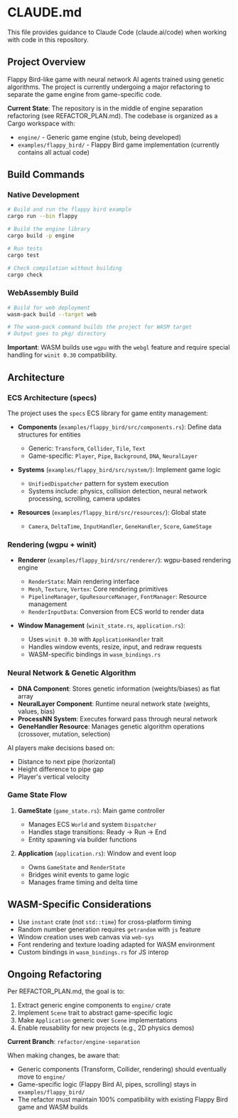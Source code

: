 # CLAUDE.md

This file provides guidance to Claude Code (claude.ai/code) when working with code in this repository.

## Project Overview

Flappy Bird-like game with neural network AI agents trained using genetic algorithms. The project is currently undergoing a major refactoring to separate the game engine from game-specific code.

**Current State**: The repository is in the middle of engine separation refactoring (see REFACTOR_PLAN.md). The codebase is organized as a Cargo workspace with:
- `engine/` - Generic game engine (stub, being developed)
- `examples/flappy_bird/` - Flappy Bird game implementation (currently contains all actual code)

## Build Commands

### Native Development
```bash
# Build and run the flappy bird example
cargo run --bin flappy

# Build the engine library
cargo build -p engine

# Run tests
cargo test

# Check compilation without building
cargo check
```

### WebAssembly Build
```bash
# Build for web deployment
wasm-pack build --target web

# The wasm-pack command builds the project for WASM target
# Output goes to pkg/ directory
```

**Important**: WASM builds use `wgpu` with the `webgl` feature and require special handling for `winit 0.30` compatibility.

## Architecture

### ECS Architecture (specs)
The project uses the `specs` ECS library for game entity management:

- **Components** (`examples/flappy_bird/src/components.rs`): Define data structures for entities
  - Generic: `Transform`, `Collider`, `Tile`, `Text`
  - Game-specific: `Player`, `Pipe`, `Background`, `DNA`, `NeuralLayer`

- **Systems** (`examples/flappy_bird/src/system/`): Implement game logic
  - `UnifiedDispatcher` pattern for system execution
  - Systems include: physics, collision detection, neural network processing, scrolling, camera updates

- **Resources** (`examples/flappy_bird/src/resources/`): Global state
  - `Camera`, `DeltaTime`, `InputHandler`, `GeneHandler`, `Score`, `GameStage`

### Rendering (wgpu + winit)
- **Renderer** (`examples/flappy_bird/src/renderer/`): wgpu-based rendering engine
  - `RenderState`: Main rendering interface
  - `Mesh`, `Texture`, `Vertex`: Core rendering primitives
  - `PipelineManager`, `GpuResourceManager`, `FontManager`: Resource management
  - `RenderInputData`: Conversion from ECS world to render data

- **Window Management** (`winit_state.rs`, `application.rs`):
  - Uses `winit 0.30` with `ApplicationHandler` trait
  - Handles window events, resize, input, and redraw requests
  - WASM-specific bindings in `wasm_bindings.rs`

### Neural Network & Genetic Algorithm
- **DNA Component**: Stores genetic information (weights/biases) as flat array
- **NeuralLayer Component**: Runtime neural network state (weights, values, bias)
- **ProcessNN System**: Executes forward pass through neural network
- **GeneHandler Resource**: Manages genetic algorithm operations (crossover, mutation, selection)

AI players make decisions based on:
- Distance to next pipe (horizontal)
- Height difference to pipe gap
- Player's vertical velocity

### Game State Flow
1. **GameState** (`game_state.rs`): Main game controller
   - Manages ECS `World` and system `Dispatcher`
   - Handles stage transitions: Ready → Run → End
   - Entity spawning via builder functions

2. **Application** (`application.rs`): Window and event loop
   - Owns `GameState` and `RenderState`
   - Bridges winit events to game logic
   - Manages frame timing and delta time

## WASM-Specific Considerations

- Use `instant` crate (not `std::time`) for cross-platform timing
- Random number generation requires `getrandom` with `js` feature
- Window creation uses web canvas via `web-sys`
- Font rendering and texture loading adapted for WASM environment
- Custom bindings in `wasm_bindings.rs` for JS interop

## Ongoing Refactoring

Per REFACTOR_PLAN.md, the goal is to:
1. Extract generic engine components to `engine/` crate
2. Implement `Scene` trait to abstract game-specific logic
3. Make `Application` generic over `Scene` implementations
4. Enable reusability for new projects (e.g., 2D physics demos)

**Current Branch**: `refactor/engine-separation`

When making changes, be aware that:
- Generic components (Transform, Collider, rendering) should eventually move to `engine/`
- Game-specific logic (Flappy Bird AI, pipes, scrolling) stays in `examples/flappy_bird/`
- The refactor must maintain 100% compatibility with existing Flappy Bird game and WASM builds
